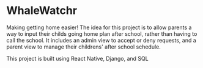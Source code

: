 # WhaleWatchr

Making getting home easier!
The idea for this project is to allow parents a way to input their childs going home plan after school, rather than having to call the school. It includes an admin view to accept or deny requests, and a parent view to manage their childrens' after school schedule.

This project is built using React Native, Django, and SQL
